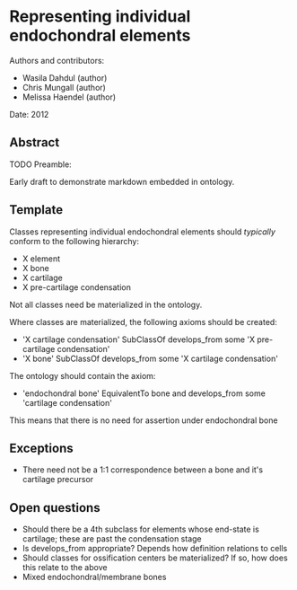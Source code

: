 Representing individual endochondral elements
=============================================

Authors and contributors:

 * Wasila Dahdul (author)
 * Chris Mungall (author)
 * Melissa Haendel (author)

Date: 2012

Abstract
--------
TODO
Preamble:

Early draft to demonstrate markdown embedded in ontology.

Template
-------

Classes representing individual endochondral elements should *typically* conform to the following hierarchy:

 * X element
  * X bone
  * X cartilage
  * X pre-cartilage condensation

Not all classes need be materialized in the ontology.

Where classes are materialized, the following axioms should be created:

 * 'X cartilage condensation' SubClassOf  develops_from some 'X pre-cartilage condensation'
 * 'X bone' SubClassOf develops_from some 'X cartilage condensation'

The ontology should contain the axiom:

 * 'endochondral bone' EquivalentTo bone and develops_from some 'cartilage condensation'

This means that there is no need for assertion under endochondral bone

Exceptions
---------

 * There need not be a 1:1 correspondence between a bone and it's cartilage precursor

Open questions
-------------

 * Should there be a 4th subclass for elements whose end-state is cartilage; these are past the condensation stage
 * Is develops_from appropriate? Depends how definition relations to cells
 * Should classes for ossification centers be materialized? If so, how does this relate to the above
 * Mixed endochondral/membrane bones